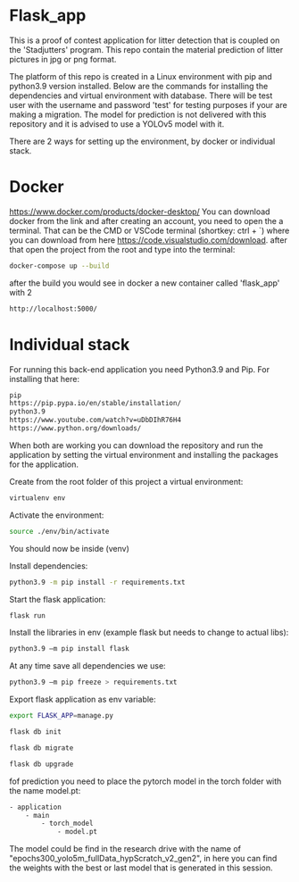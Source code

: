 # Flask_app

This is a proof of contest application for litter detection that is coupled on the 'Stadjutters' program. This repo contain the material prediction of litter pictures in jpg or png format.

The platform of this repo is created in a Linux environment with pip and python3.9 version installed. Below are the commands for installing the dependencies and virtual environment with database. There will be test user with the username and password 'test' for testing purposes if your are making a migration. The model for prediction is not delivered with this repository and it is advised to use a YOLOv5 model with it.

There are 2 ways for setting up the environment, by docker or individual stack. 
# Docker
https://www.docker.com/products/docker-desktop/ You can download docker from the link and after creating an account, you need to open the a terminal. That can be the CMD or VSCode terminal (shortkey: ctrl + `) where you can download from here https://code.visualstudio.com/download. after that open the project from the root and type into the terminal: 

```sh
docker-compose up --build
```

after the build you would see in docker a new container called 'flask_app' with 2 

```sh
http://localhost:5000/
```
# Individual stack

For running this back-end application you need Python3.9 and Pip. For installing that here:
```sh
pip
https://pip.pypa.io/en/stable/installation/
python3.9 
https://www.youtube.com/watch?v=uDbDIhR76H4
https://www.python.org/downloads/
```

When both are working you can download the repository and run the application by setting the virtual environment and installing the packages for the application. 

Create from the root folder of this project a virtual environment: 
```sh
virtualenv env
```

Activate the environment: 
```sh
source ./env/bin/activate
```
You should now be inside (venv)

Install dependencies:
```sh
python3.9 -m pip install -r requirements.txt
```

Start the flask application: 
```sh
flask run
```

Install the libraries in env (example flask but needs to change to actual libs): 
```sh
python3.9 –m pip install flask
```

At any time save all dependencies we use: 
```sh   
python3.9 –m pip freeze > requirements.txt
```

Export flask application as env variable:
```sh
export FLASK_APP=manage.py

flask db init

flask db migrate

flask db upgrade
```

fof prediction you need to place the pytorch model in the torch folder with the name model.pt:
```sh
- application 
    - main
        - torch_model
            - model.pt
```

The model could be find in the research drive with the name of "epochs300_yolo5m_fullData_hypScratch_v2_gen2", in here you can find the weights with the best or last model that is generated in this session.
